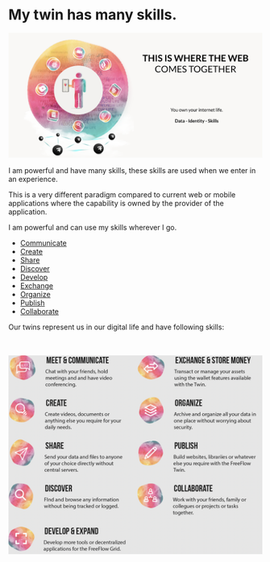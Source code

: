 # My twin has many skills.

![](img/iamtheweb.png)  


I am powerful and have many skills, these skills are used when we enter in an experience.

This is a very different paradigm compared to current web or mobile applications where the capability is owned by the provider of the application.

I am powerful and can use my skills wherever I go.

- [Communicate](skills/communicate.md)
- [Create](skills/creativity/creativity.md)
- [Share](skills/share.md)
- [Discover](skills/discover.md)
- [Develop](skills/develop.md)
- [Exchange](skills/exchange.md)
- [Organize](skills/organize.md)
- [Publish](skills/publish.md)
- [Collaborate](skills/collaborate.md)

Our twins represent us in our digital life and have following skills:

<br>
<br>

<img src="img/skills2.png" alt="skills" width="600" style="float: left"/>

<br>
<br>
<br>
<br>
<br>
<br>
<br>
<br>
<br>
<br>
<br>
<br>
<br>
<br>
<br>
<br>
<br>
<br>
<br>
<br>
<br>
<br>
